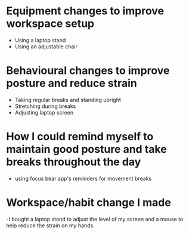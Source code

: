 # Equipment changes to improve workspace setup

- Using a laptop stand
- Using an adjustable chair

# Behavioural changes to improve posture and reduce strain
- Taking regular breaks and standing upright
- Stretching during breaks
- Adjusting laptop screen

# How I could remind myself to maintain good posture and take breaks throughout the day
- using focus bear app's reminders for movement breaks

# Workspace/habit change I made
-I bought a laptop stand to adjust the level of my screen and a mouse to help reduce the strain on my hands.
